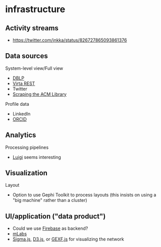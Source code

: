 # infrastructure

## Activity streams

* https://twitter.com/jnkka/status/826727865093861376

## Data sources 

System-level view/Full view
* [DBLP](http://dblp.uni-trier.de/)
* [Virta REST](https://confluence.csc.fi/display/VIR/REST-lukurajapinta)
* Twitter 
* [Scraping the ACM Library](https://doi.org/10.1145/511144.511146)

Profile data
* LinkedIn
* [ORCID](https://orcid.org/)

## Analytics

Processing pipelines

* [Luigi](https://github.com/spotify/luigi) seems interesting 

## Visualization

Layout
* Option to use Gephi Toolkit to process layouts (this insists on using a "big machine" rather than a cluster)

## UI/application ("data product")

* Could we use [Firebase](http://firebase.google.com) as backend?
* [mLabs](https://mlab.com/)
* [Sigma.js](http://sigmajs.org/), [D3.js](https://bl.ocks.org/mbostock/4062045), or [GEXF.js](https://github.com/raphv/gexf-js) for visualizing the network
